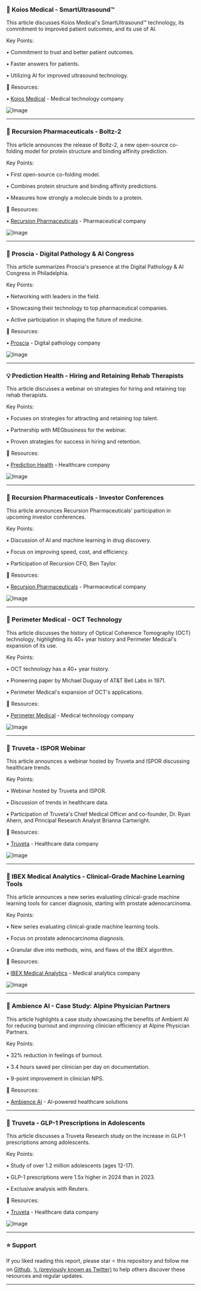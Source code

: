 ### 🤖 Koios Medical - SmartUltrasound™

This article discusses Koios Medical's SmartUltrasound™ technology, its commitment to improved patient outcomes, and its use of AI.

Key Points:

• Commitment to trust and better patient outcomes.


• Faster answers for patients.


• Utilizing AI for improved ultrasound technology.


🔗 Resources:

• [Koios Medical](https://x.com/KoiosMed) - Medical technology company


![Image](https://pbs.twimg.com/amplify_video_thumb/1930993914590191616/img/wUIErDABsKkp4P8I.jpg)


---

### 🤖 Recursion Pharmaceuticals - Boltz-2

This article announces the release of Boltz-2, a new open-source co-folding model for protein structure and binding affinity prediction.

Key Points:

• First open-source co-folding model.


• Combines protein structure and binding affinity predictions.


• Measures how strongly a molecule binds to a protein.


🔗 Resources:

• [Recursion Pharmaceuticals](https://x.com/RecursionPharma) - Pharmaceutical company


![Image](https://pbs.twimg.com/amplify_video_thumb/1930976916191784960/img/ltxZ4pCYy7kLdepi.jpg)


---

### 🤖 Proscia - Digital Pathology & AI Congress

This article summarizes Proscia's presence at the Digital Pathology & AI Congress in Philadelphia.

Key Points:

•  Networking with leaders in the field.


•  Showcasing their technology to top pharmaceutical companies.


•  Active participation in shaping the future of medicine.


🔗 Resources:

• [Proscia](https://x.com/Proscia) - Digital pathology company


![Image](https://pbs.twimg.com/media/Gsw6NyIXcAAhdkQ?format=jpg&name=small)


---

### 💡 Prediction Health - Hiring and Retaining Rehab Therapists

This article discusses a webinar on strategies for hiring and retaining top rehab therapists.

Key Points:

•  Focuses on strategies for attracting and retaining top talent.


•  Partnership with MEGbusiness for the webinar.


•  Proven strategies for success in hiring and retention.


🔗 Resources:

• [Prediction Health](https://x.com/predictionhlth) - Healthcare company


![Image](https://pbs.twimg.com/media/Gswz8VoWMAANYas?format=jpg&name=small)


---

### 🤖 Recursion Pharmaceuticals - Investor Conferences

This article announces Recursion Pharmaceuticals' participation in upcoming investor conferences.

Key Points:

•  Discussion of AI and machine learning in drug discovery.


•  Focus on improving speed, cost, and efficiency.


•  Participation of Recursion CFO, Ben Taylor.


🔗 Resources:

• [Recursion Pharmaceuticals](https://x.com/RecursionPharma) - Pharmaceutical company


![Image](https://pbs.twimg.com/media/Gsrwj8kXwAApwOa?format=jpg&name=small)


---

### 🤖 Perimeter Medical - OCT Technology

This article discusses the history of Optical Coherence Tomography (OCT) technology, highlighting its 40+ year history and Perimeter Medical's expansion of its use.

Key Points:

•  OCT technology has a 40+ year history.


•  Pioneering paper by Michael Duguay of AT&T Bell Labs in 1971.


•  Perimeter Medical's expansion of OCT's applications.


🔗 Resources:

• [Perimeter Medical](https://perimetermed.com/how-oct-works/) - Medical technology company


![Image](https://pbs.twimg.com/media/GsoRsl7WoAAka7w?format=jpg&name=small)


---

### 🤖 Truveta - ISPOR Webinar

This article announces a webinar hosted by Truveta and ISPOR discussing healthcare trends.

Key Points:

•  Webinar hosted by Truveta and ISPOR.


•  Discussion of trends in healthcare data.


•  Participation of Truveta's Chief Medical Officer and co-founder, Dr. Ryan Ahern, and Principal Research Analyst Brianna Cartwright.


🔗 Resources:

• [Truveta](https://x.com/truveta) - Healthcare data company


![Image](https://pbs.twimg.com/media/GsnEueiXAAAUVoT?format=jpg&name=small)


---

### 🤖 IBEX Medical Analytics - Clinical-Grade Machine Learning Tools

This article announces a new series evaluating clinical-grade machine learning tools for cancer diagnosis, starting with prostate adenocarcinoma.

Key Points:

•  New series evaluating clinical-grade machine learning tools.


•  Focus on prostate adenocarcinoma diagnosis.


•  Granular dive into methods, wins, and flaws of the IBEX algorithm.


🔗 Resources:

• [IBEX Medical Analytics](https://x.com/IbexMedAx) - Medical analytics company


![Image](https://pbs.twimg.com/media/Gsm8TwgXQAEAwf7.jpg)


---

### 🤖 Ambience AI - Case Study: Alpine Physician Partners

This article highlights a case study showcasing the benefits of Ambient AI for reducing burnout and improving clinician efficiency at Alpine Physician Partners.

Key Points:

•  32% reduction in feelings of burnout.


•  3.4 hours saved per clinician per day on documentation.


•  9-point improvement in clinician NPS.


🔗 Resources:

• [Ambience AI](https://x.com/AmbienceAI) - AI-powered healthcare solutions


---

### 🤖 Truveta - GLP-1 Prescriptions in Adolescents

This article discusses a Truveta Research study on the increase in GLP-1 prescriptions among adolescents.

Key Points:

•  Study of over 1.2 million adolescents (ages 12-17).


•  GLP-1 prescriptions were 1.5x higher in 2024 than in 2023.


•  Exclusive analysis with Reuters.


🔗 Resources:

• [Truveta](https://x.com/truveta) - Healthcare data company


![Image](https://pbs.twimg.com/media/Gsh6r5IWIAAyhKh?format=jpg&name=small)


---

### ⭐️ Support

If you liked reading this report, please star ⭐️ this repository and follow me on [Github](https://github.com/Drix10), [𝕏 (previously known as Twitter)](https://x.com/DRIX_10_) to help others discover these resources and regular updates.

---